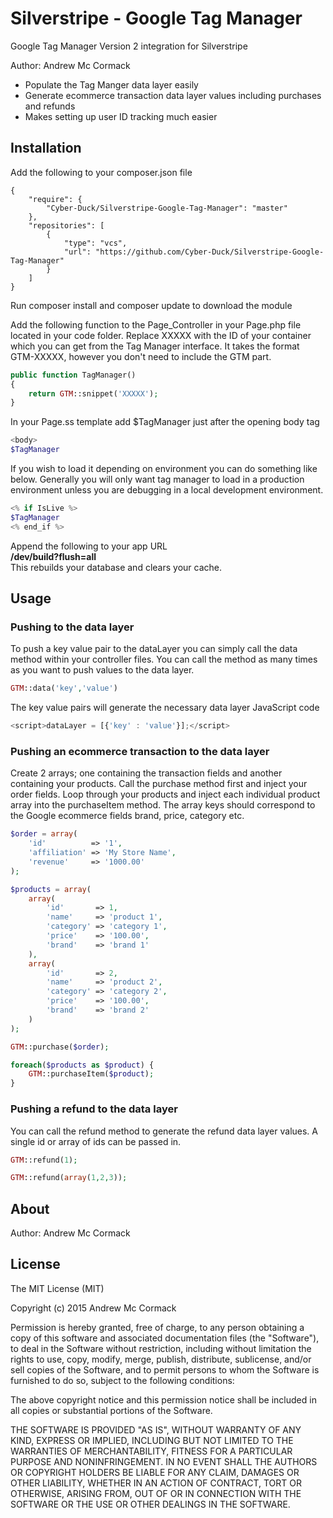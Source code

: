 # Silverstripe - Google Tag Manager
Google Tag Manager Version 2 integration for Silverstripe

Author: Andrew Mc Cormack

- Populate the Tag Manger data layer easily
- Generate ecommerce transaction data layer values including purchases and refunds
- Makes setting up user ID tracking much easier

## Installation
Add the following to your composer.json file

    {  
        "require": {  
            "Cyber-Duck/Silverstripe-Google-Tag-Manager": "master"  
        },  
        "repositories": [  
            {  
                "type": "vcs",  
                "url": "https://github.com/Cyber-Duck/Silverstripe-Google-Tag-Manager"  
            }  
        ]  
    }

Run composer install and composer update to download the module  

Add the following function to the Page_Controller in your Page.php file located in your code folder. Replace XXXXX with the ID of your container which you can get from the Tag Manager interface. It takes the format GTM-XXXXX, however you don't need to include the GTM part.

```php  
public function TagManager()
{
	return GTM::snippet('XXXXX');
}
```

In your Page.ss template add $TagManager just after the opening body tag

```php  
<body>
$TagManager
```

If you wish to load it depending on environment you can do something like below. Generally you will only want tag manager to load in a production environment unless you are debugging in a local development environment.

```php  
<% if IsLive %>
$TagManager
<% end_if %>
```

Append the following to your app URL  
**/dev/build?flush=all**  
This rebuilds your database and clears your cache.

## Usage

### Pushing to the data layer

To push a key value pair to the dataLayer you can simply call the data method within your controller files. You can call the method as many times as you want to push values to the data layer.

```php  
GTM::data('key','value')
```
The key value pairs will generate the necessary data layer JavaScript code

```javascript  
<script>dataLayer = [{'key' : 'value'}];</script>
```

### Pushing an ecommerce transaction to the data layer

Create 2 arrays; one containing the transaction fields and another containing your products. Call the purchase method first and inject your order fields. Loop through your products and inject each individual product array into the purchaseItem method. The array keys should correspond to the Google ecommerce fields brand, price, category etc.

```php  
$order = array(
    'id'          => '1',
    'affiliation' => 'My Store Name',
    'revenue'     => '1000.00'
);

$products = array(
    array(
        'id'       => 1,
        'name'     => 'product 1',
        'category' => 'category 1',
        'price'    => '100.00',
        'brand'    => 'brand 1'
    ),
    array(
        'id'       => 2,
        'name'     => 'product 2',
        'category' => 'category 2',
        'price'    => '100.00',
        'brand'    => 'brand 2'
    )
);

GTM::purchase($order);

foreach($products as $product) {
    GTM::purchaseItem($product);
}
```

### Pushing a refund to the data layer

You can call the refund method to generate the refund data layer values. A single id or array of ids can be passed in.

```php  
GTM::refund(1);

GTM::refund(array(1,2,3));
```

## About

Author: Andrew Mc Cormack

## License

The MIT License (MIT)

Copyright (c) 2015 Andrew Mc Cormack

Permission is hereby granted, free of charge, to any person obtaining a copy
of this software and associated documentation files (the "Software"), to deal
in the Software without restriction, including without limitation the rights
to use, copy, modify, merge, publish, distribute, sublicense, and/or sell
copies of the Software, and to permit persons to whom the Software is
furnished to do so, subject to the following conditions:

The above copyright notice and this permission notice shall be included in all
copies or substantial portions of the Software.

THE SOFTWARE IS PROVIDED "AS IS", WITHOUT WARRANTY OF ANY KIND, EXPRESS OR
IMPLIED, INCLUDING BUT NOT LIMITED TO THE WARRANTIES OF MERCHANTABILITY,
FITNESS FOR A PARTICULAR PURPOSE AND NONINFRINGEMENT. IN NO EVENT SHALL THE
AUTHORS OR COPYRIGHT HOLDERS BE LIABLE FOR ANY CLAIM, DAMAGES OR OTHER
LIABILITY, WHETHER IN AN ACTION OF CONTRACT, TORT OR OTHERWISE, ARISING FROM,
OUT OF OR IN CONNECTION WITH THE SOFTWARE OR THE USE OR OTHER DEALINGS IN THE
SOFTWARE.
